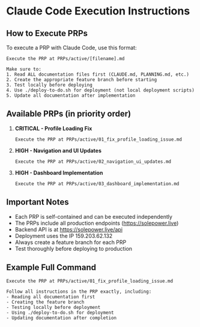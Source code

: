 # Claude Code Execution Instructions

## How to Execute PRPs

To execute a PRP with Claude Code, use this format:

```
Execute the PRP at PRPs/active/[filename].md

Make sure to:
1. Read ALL documentation files first (CLAUDE.md, PLANNING.md, etc.)
2. Create the appropriate feature branch before starting
3. Test locally before deploying
4. Use ./deploy-to-do.sh for deployment (not local deployment scripts)
5. Update all documentation after implementation
```

## Available PRPs (in priority order)

1. **CRITICAL - Profile Loading Fix**
   ```
   Execute the PRP at PRPs/active/01_fix_profile_loading_issue.md
   ```

2. **HIGH - Navigation and UI Updates**
   ```
   Execute the PRP at PRPs/active/02_navigation_ui_updates.md
   ```

3. **HIGH - Dashboard Implementation**
   ```
   Execute the PRP at PRPs/active/03_dashboard_implementation.md
   ```

## Important Notes

- Each PRP is self-contained and can be executed independently
- The PRPs include all production endpoints (https://solepower.live)
- Backend API is at https://solepower.live/api
- Deployment uses the IP 159.203.62.132
- Always create a feature branch for each PRP
- Test thoroughly before deploying to production

## Example Full Command

```
Execute the PRP at PRPs/active/01_fix_profile_loading_issue.md

Follow all instructions in the PRP exactly, including:
- Reading all documentation first
- Creating the feature branch
- Testing locally before deployment
- Using ./deploy-to-do.sh for deployment
- Updating documentation after completion
```